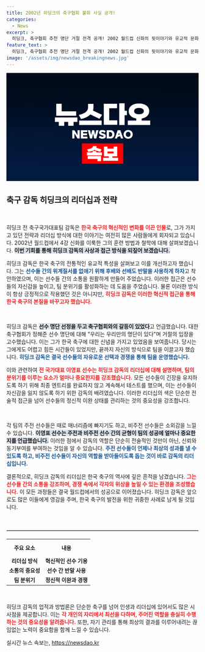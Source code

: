 ```yaml
---
title: 2002년 히딩크의 축구협회 불화 사실 공개!
categories:
  - News
excerpt: >
  히딩크, 축구협회 추천 명단 거절 전격 공개! 2002 월드컵 신화의 뒷이야기와 유교적 문화 타파의 비밀이 밝혀진다. 긴장 속에서 최종 엔트리를 결정했던 그만의 리더십이 무엇인지 알아보자. 클릭하고 진실을 확인하세요!
feature_text: >
  히딩크, 축구협회 추천 명단 거절 전격 공개! 2002 월드컵 신화의 뒷이야기와 유교적 문화 타파의 비밀이 밝혀진다. 긴장 속에서 최종 엔트리를 결정했던 그만의 리더십이 무엇인지 알아보자. 클릭하고 진실을 확인하세요!
image: '/assets/img/newsdao_breakingnews.jpg'
---
```


<p><img src="/assets/img/newsdao_breakingnews.jpg" alt="pcversion 속보" /></p>

<h2 data-ke-size="size26">축구 감독 히딩크의 리더십과 전략</h2>

<p data-ke-size="size16">&nbsp;</p>

<p>히딩크 전 축구국가대표팀 감독은 <b><span style="color: #ee2323;">한국 축구의 혁신적인 변화를 이끈 인물</span></b>로, 그가 가지고 있던 전략과 리더십 방식에 대한 이야기는 여전히 많은 사람들에게 회자되고 있습니다. 2002년 월드컵에서 4강 신화를 이룩한 그의 훈련 방법과 철학에 대해 살펴보겠습니다. <b><span style="background-color: #21538527;">이번 기회를 통해 히딩크 감독의 사상과 접근 방식을 되짚어 보겠습니다.</span></b> </p>

<p>히딩크 감독은 한국 축구의 전통적인 유교적 특성을 살펴보고 이를 개선하고자 했습니다. 그는 <b><span style="color: #1a5490;">선수들 간의 위계질서를 없애기 위해 후배와 선배도 반말을 사용하게 하자</span></b>고 착안하였으며, 이는 선수들 간의 소통을 원활하게 만들어 주었습니다. 이러한 접근은 선수들의 자신감을 높이고, 팀 분위기를 활성화하는 데 도움을 주었습니다. 물론 이러한 방식이 항상 긍정적으로 작용했던 것은 아니지만, <b><span style="color: #ee2323;">히딩크 감독은 이러한 혁신적 접근을 통해 한국 축구의 본질을 바꾸고자 했습니다.</span></b></p>

<p data-ke-size="size16">&nbsp;</p>

<p>히딩크 감독은 <b><span style="background-color: #21538527;">선수 명단 선정을 두고 축구협회와의 갈등이 있었다</span></b>고 언급했습니다. 대한축구협회가 정해준 선수 명단에 대해 "우리는 우리만의 명단이 있다"며 거절의 입장을 고수했습니다. 이는 그가 한국 축구에 대한 신념을 가지고 있었음을 보여줍니다. 당시는 그에게도 어렵고 힘든 시간들이 있었지만, 끝까지 자신의 방식으로 팀을 이끌고자 했습니다. <b><span style="color: #1a5490;">히딩크 감독은 결국 선수들의 자유로운 선택과 경쟁을 통해 팀을 운영했습니다.</span></b></p>

<p>이와 관련하여 <b><span style="color: #ee2323;">전 국가대표 이영표 선수는 히딩크 감독의 리더십에 대해 설명하며, 팀의 분위기를 이루는 요소가 얼마나 중요한지를 강조했습니다.</span></b> 모든 선수들이 긴장을 유지하도록 하기 위해 최종 엔트리를 완료하지 않고 계속해서 테스트를 했으며, 이는 선수들이 자신감을 잃지 않도록 하기 위한 감독의 배려였습니다. 이러한 리더십의 색은 단순한 전술적 접근을 넘어 선수들의 정신적 이완 상태를 관리하는 것의 중요성을 강조합니다.</p>

<p data-ke-size="size16">&nbsp;</p>

<p>각 팀의 주전 선수들은 때로 매너리즘에 빠지기도 하고, 비주전 선수들은 소외감을 느낄 수 있습니다. <b><span style="background-color: #21538527;">이영표 선수는 주전과 비주전 선수 간의 균형이 팀의 성공에 얼마나 중요한지를 언급했습니다.</span></b> 이러한 점에서 감독의 역할은 단순히 전술적인 것만이 아닌, 신뢰와 동기부여를 부여하는 것임을 알 수 있습니다. <b><span style="color: #1a5490;">주전 선수들이 언제나 최상의 성과를 낼 수 있도록 하고, 비주전 선수들이 자신의 역할을 받아들이도록 돕는 것이 바로 감독의 리더십입니다.</span></b></p>

<p>결론적으로, 히딩크 감독의 리더십은 한국 축구의 역사에 깊은 흔적을 남겼습니다. <b><span style="color: #ee2323;">그는 선수들 간의 소통을 강조하며, 경쟁 속에서 각자의 위상을 높일 수 있는 환경을 조성했습니다.</span></b> 이 모든 과정들은 결국 월드컵에서의 성공으로 이어졌습니다. 히딩크 감독은 앞으로도 많은 이들에게 영감을 주며, 한국 축구의 발전을 위한 귀중한 사례로 남게 될 것입니다.</p>

<p data-ke-size="size16">&nbsp;</p>

<hr style="border: 1px solid #c8c8c8; margin: 20px 0;" />

<table style="width: 100%; border-collapse: collapse;">
  <tr>
    <th style="text-align: center; height: 37px;"><b>주요 요소</b></th>
    <th style="text-align: center; height: 37px;"><b>내용</b></th>
  </tr>
  <tr>
    <td style="text-align: center; height: 17px;"><b>리더십 방식</b></td>
    <td style="text-align: center; height: 17px;"><b>혁신적인 선수 기용</b></td>
  </tr>
  <tr>
    <td style="text-align: center; height: 17px;"><b>소통의 중요성</b></td>
    <td style="text-align: center; height: 17px;"><b>선수 간 반말 사용</b></td>
  </tr>
  <tr>
    <td style="text-align: center; height: 17px;"><b>팀 분위기</b></td>
    <td style="text-align: center; height: 17px;"><b>정신적 이완과 경쟁</b></td>
  </tr>
</table>

<p data-ke-size="size16">&nbsp;</p> 

<p>히딩크 감독의 업적과 방법론은 단순한 축구를 넘어 인생과 리더십에 있어서도 많은 시사점을 제공합니다.  이는 <b><span style="color: #ee2323;">각 개인의 자리에서 최선을 다하며, 주어진 역할을 충실히 수행하는 것의 중요성을 알려줍니다.</span></b> 또한, 자기 관리를 통해 최상의 결과를 이루어내려는 끊임없는 노력이 중요함을 함께 느낄 수 있습니다.</p>
실시간 뉴스 속보는, <a href="https://newsdao.kr" rel="dofollow">https://newsdao.kr</a>


